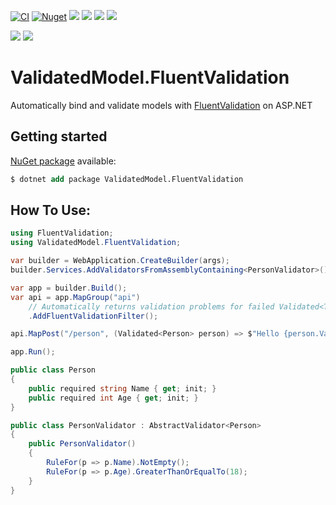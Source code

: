 [![CI](https://github.com/lucasteles/ValidatedModel.FluentValidation/actions/workflows/ci.yml/badge.svg)](https://github.com/lucasteles/ValidatedModel.FluentValidation/actions/workflows/ci.yml)
[![Nuget](https://img.shields.io/nuget/v/ValidatedModel.FluentValidation.svg?style=flat)](https://www.nuget.org/packages/ValidatedModel.FluentValidation)
![](https://raw.githubusercontent.com/lucasteles/ValidatedModel.FluentValidation/badges/badge_linecoverage.svg)
![](https://raw.githubusercontent.com/lucasteles/ValidatedModel.FluentValidation/badges/badge_branchcoverage.svg)
![](https://raw.githubusercontent.com/lucasteles/ValidatedModel.FluentValidation/badges/test_report_badge.svg)
![](https://raw.githubusercontent.com/lucasteles/ValidatedModel.FluentValidation/badges/lines_badge.svg)

![](https://raw.githubusercontent.com/lucasteles/ValidatedModel.FluentValidation/badges/dotnet_version_badge.svg)
![](https://img.shields.io/badge/Lang-C%23-green)

# ValidatedModel.FluentValidation

Automatically bind and validate models with [FluentValidation](https://github.com/FluentValidation/FluentValidation) on
ASP.NET

## Getting started

[NuGet package](https://www.nuget.org/packages/ValidatedModel.FluentValidation) available:

```ps
$ dotnet add package ValidatedModel.FluentValidation
```

## How To Use:

```csharp
using FluentValidation;
using ValidatedModel.FluentValidation;

var builder = WebApplication.CreateBuilder(args);
builder.Services.AddValidatorsFromAssemblyContaining<PersonValidator>();

var app = builder.Build();
var api = app.MapGroup("api")
    // Automatically returns validation problems for failed Validated<T> parameters
    .AddFluentValidationFilter();

api.MapPost("/person", (Validated<Person> person) => $"Hello {person.Value.Name}");

app.Run();

public class Person
{
    public required string Name { get; init; }
    public required int Age { get; init; }
}

public class PersonValidator : AbstractValidator<Person>
{
    public PersonValidator()
    {
        RuleFor(p => p.Name).NotEmpty();
        RuleFor(p => p.Age).GreaterThanOrEqualTo(18);
    }
}
```

